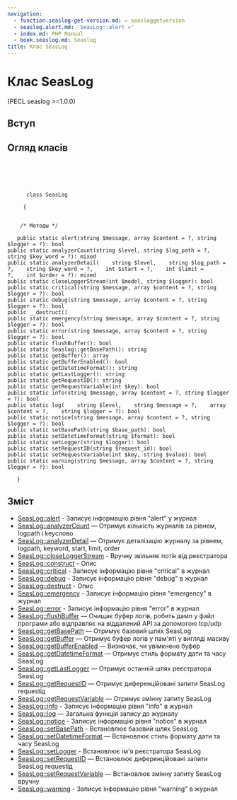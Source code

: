```yaml
---
navigation:
  - function.seaslog-get-version.md: « seasloggetversion
  - seaslog.alert.md: 'SeasLog::alert »'
  - index.md: PHP Manual
  - book.seaslog.md: Seaslog
title: Клас SeasLog
---
```

# Клас SeasLog

(PECL seaslog >=1.0.0)

## Вступ

## Огляд класів

```classsynopsis



    
     
      class SeasLog
     
     {


    /* Методы */
    
   public static alert(string $message, array $content = ?, string $logger = ?): bool
public static analyzerCount(string $level, string $log_path = ?, string $key_word = ?): mixed
public static analyzerDetail(    string $level,    string $log_path = ?,    string $key_word = ?,    int $start = ?,    int $limit = ?,    int $order = ?): mixed
public static closeLoggerStream(int $model, string $logger): bool
public static critical(string $message, array $content = ?, string $logger = ?): bool
public static debug(string $message, array $content = ?, string $logger = ?): bool
public __destruct()
public static emergency(string $message, array $content = ?, string $logger = ?): bool
public static error(string $message, array $content = ?, string $logger = ?): bool
public static flushBuffer(): bool
public static Seaslog::getBasePath(): string
public static getBuffer(): array
public static getBufferEnabled(): bool
public static getDatetimeFormat(): string
public static getLastLogger(): string
public static getRequestID(): string
public static getRequestVariable(int $key): bool
public static info(string $message, array $content = ?, string $logger = ?): bool
public static log(    string $level,    string $message = ?,    array $content = ?,    string $logger = ?): bool
public static notice(string $message, array $content = ?, string $logger = ?): bool
public static setBasePath(string $base_path): bool
public static setDatetimeFormat(string $format): bool
public static setLogger(string $logger): bool
public static setRequestID(string $request_id): bool
public static setRequestVariable(int $key, string $value): bool
public static warning(string $message, array $content = ?, string $logger = ?): bool

   }
```

## Зміст

-   [SeasLog::alert](seaslog.alert.md) - Записує інформацію рівня "alert" у журнал
-   [SeasLog::analyzerCount](seaslog.analyzercount.md) — Отримує кількість журналів за рівнем, logpath і keyслово
-   [SeasLog::analyzerDetail](seaslog.analyzerdetail.md) — Отримує деталізацію журналу за рівнем, logpath, keyword, start, limit, order
-   [SeasLog::closeLoggerStream](seaslog.closeloggerstream.md) - Вручну звільняє потік від реєстратора
-   [SeasLog::construct](seaslog.construct.md) - Опис
-   [SeasLog::critical](seaslog.critical.md) - Записує інформацію рівня "critical" в журнал
-   [SeasLog::debug](seaslog.debug.md) - Записує інформацію рівня "debug" в журнал
-   [SeasLog::destruct](seaslog.destruct.md) - Опис
-   [SeasLog::emergency](seaslog.emergency.md) - Записує інформацію рівня "emergency" в журнал
-   [SeasLog::error](seaslog.error.md) - Записує інформацію рівня "error" в журнал
-   [SeasLog::flushBuffer](seaslog.flushbuffer.md) — Очищає буфер логів, робить дамп у файл програми або відправляє на віддалений API за допомогою tcp/udp
-   [SeasLog::getBasePath](seaslog.getbasepath.md) — Отримує базовий шлях SeasLog
-   [SeasLog::getBuffer](seaslog.getbuffer.md) — Отримує буфер логів у пам'яті у вигляді масиву
-   [SeasLog::getBufferEnabled](seaslog.getbufferenabled.md) — Визначає, чи увімкнено буфер
-   [SeasLog::getDatetimeFormat](seaslog.getdatetimeformat.md) — Отримує стиль формату дати та часу SeasLog
-   [SeasLog::getLastLogger](seaslog.getlastlogger.md) — Отримує останній шлях реєстратора SeasLog
-   [SeasLog::getRequestID](seaslog.getrequestid.md) — Отримує диференційовані запити SeasLog requestід
-   [SeasLog::getRequestVariable](seaslog.getrequestvariable.md) — Отримує змінну запиту SeasLog
-   [SeasLog::info](seaslog.info.md) - Записує інформацію рівня "info" в журнал
-   [SeasLog::log](seaslog.log.md) — Загальна функція запису до журналу
-   [SeasLog::notice](seaslog.notice.md) - Записує інформацію рівня "notice" в журнал
-   [SeasLog::setBasePath](seaslog.setbasepath.md) - Встановлює базовий шлях SeasLog
-   [SeasLog::setDatetimeFormat](seaslog.setdatetimeformat.md) — Встановлює стиль формату дати та часу SeasLog
-   [SeasLog::setLogger](seaslog.setlogger.md) - Встановлює ім'я реєстратора SeasLog
-   [SeasLog::setRequestID](seaslog.setrequestid.md) — Встановлює диференційовані запити SeasLog requestід
-   [SeasLog::setRequestVariable](seaslog.setrequestvariable.md) — Встановлює змінну запиту SeasLog вручну
-   [SeasLog::warning](seaslog.warning.md) - Записує інформацію рівня "warning" в журнал

